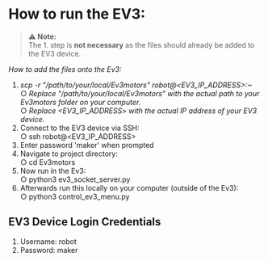 # How to run the EV3:

> **⚠️ Note:**  
> The 1. step is **not necessary** as the files should already be added to the EV3 device.

*How to add the files onto the Ev3:*
1. *scp -r "/path/to/your/local/Ev3motors" robot@<EV3_IP_ADDRESS>:~*  
    ○ *Replace "/path/to/your/local/Ev3motors" with the actual path to your Ev3motors folder on your computer.*  
    ○ *Replace <EV3_IP_ADDRESS> with the actual IP address of your EV3 device.*
2. Connect to the EV3 device via SSH:  
    ○ ssh robot@<EV3_IP_ADDRESS>
3. Enter password 'maker' when prompted
4. Navigate to project directory:  
    ○ cd Ev3motors
5. Now run in the Ev3:  
    ○ python3 ev3_socket_server.py
6. Afterwards run this locally on your computer (outside of the Ev3):  
    ○ python3 control_ev3_menu.py

## EV3 Device Login Credentials
1. Username: robot
2. Password: maker